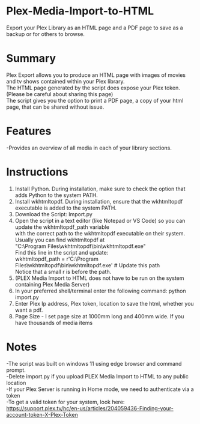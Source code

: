 # Plex-Media-Import-to-HTML
Export your Plex Library as an HTML page and a PDF page to save as a backup or for others to browse.<br>

# Summary
Plex Export allows you to produce an HTML page with images of movies and tv shows contained within your Plex library.<br>
The HTML page generated by the script does expose your Plex token. (Please be careful about sharing this page)<br>
The script gives you the option to print a PDF page, a copy of your html page, that can be shared without issue.

# Features
-Provides an overview of all media in each of your library sections.<br>

# Instructions

1. Install Python. During installation, make sure to check the option that adds Python to the system PATH.<br>
2. Install wkhtmltopdf. During installation, ensure that the wkhtmltopdf executable is added to the system PATH.<br>
3. Download the Script: Import.py<br>
4. Open the script in a text editor (like Notepad or VS Code) so you can update the wkhtmltopdf_path variable<br>
   with the correct path to the wkhtmltopdf executable on their system. Usually you can find wkhtmltopdf at<br>
   "C:\Program Files\wkhtmltopdf\bin\wkhtmltopdf.exe"<br>
   Find this line in the script and update:<br>
   wkhtmltopdf_path = r'C:\Program Files\wkhtmltopdf\bin\wkhtmltopdf.exe'  # Update this path<br>
   Notice that a small r is before the path.<br>
5. (PLEX Media Import to HTML does not have to be run on the system containing Plex Media Server)<br>
6. In your preferred shell/terminal enter the following command: python import.py<br>
7. Enter Plex Ip address, Plex token, location to save the html, whether you want a pdf.<br>
8. Page Size - I set page size at 1000mm long and 400mm wide. If you have thousands of media items

# Notes

-The script was built on windows 11 using edge browser and command prompt.<br>
-Delete import.py if you upload PLEX Media Import to HTML to any public location<br>
-If your Plex Server is running in Home mode, we need to authenticate via a token<br>
-To get a valid token for your system, look here: https://support.plex.tv/hc/en-us/articles/204059436-Finding-your-account-token-X-Plex-Token<br>
 
